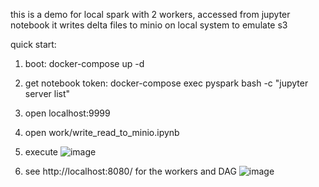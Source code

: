 this is a demo for local spark with 2 workers, accessed from jupyter notebook
it writes delta files to minio on local system to emulate s3

quick start:
1. boot: 
docker-compose up -d
2. get notebook token: 
docker-compose exec pyspark bash -c "jupyter server list" 
3. open localhost:9999
4. open work/write_read_to_minio.ipynb
5. execute
![image](https://user-images.githubusercontent.com/5821916/136770527-e6b2ea0e-1094-4043-bd7d-38229aa5640a.png)

6. see http://localhost:8080/ for the workers and DAG
![image](https://user-images.githubusercontent.com/5821916/136769304-24039d98-b3c7-4e22-93e8-e0632497ab5a.png)



